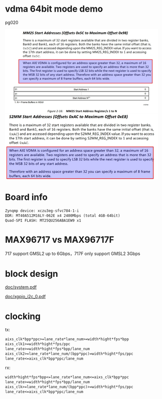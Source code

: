 # vdma 64bit mode demo
pg020

![MM2S_Start_Addresses](doc/MM2S_Start_Addresses.jpg)
![S2MM_Start_Addresses](doc/S2MM_Start_Addresses.jpg)


# Board info
```
Zynqmp device: xczu3eg-sfvc784-1-i
DDR: MT40A512M16LY-062E x4 2400Mbps (total 4GB-64bit)
Quad-SPI FLASH: MT25QU256ABA1EW9 x1
```

# MAX96717 vs MAX96717F
717 support GMSL2 up to 6Gbps，717F only support GMSL2 3Gbps


# block design

[doc/system.pdf](doc/system.pdf)

[doc/xgpio_i2c_0.pdf](doc/xgpio_i2c_0.pdf)


# clocking

tx:
```
aixs_clk*bpp*ppc>=lane_rate*lane_num>=width*hight*fps*bpp
aixs_clk1>=width*hight*fps/ppc
lane_rate>=width*hight*fps*bpp/lane_num
aixs_clk2>=lane_rate*lane_num/(bpp*ppc)=width*hight*fps/ppc
lane_rate<=aixs_clk*bpp*ppc/lane_num
```

rx:
```
width*hight*fps*bpp<=lane_rate*lane_num<=aixs_clk*bpp*ppc
lane_rate>=width*hight*fps*bpp/lane_num
aixs_clk>=lane_rate*lane_num/(bpp*ppc)>=width*hight*fps/ppc
lane_rate<=aixs_clk*bpp*ppc/lane_num
```


